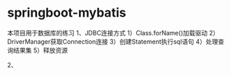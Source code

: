 # springboot-mybatis
本项目用于数据库的练习
1、JDBC连接方式
1）Class.forName()加载驱动
2）DriverManager获取Connection连接
3）创建Statement执行sql语句
4）处理查询结果集
5）释放资源


2、
